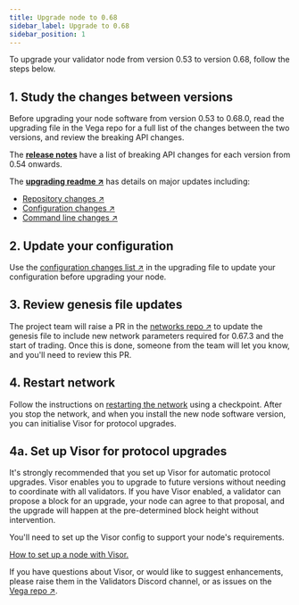 ```yaml
---
title: Upgrade node to 0.68
sidebar_label: Upgrade to 0.68
sidebar_position: 1
---
```


To upgrade your validator node from version 0.53 to version 0.68, follow the steps below. 

## 1. Study the changes between versions
Before upgrading your node software from version 0.53 to 0.68.0, read the upgrading file in the Vega repo for a full list of the changes between the two versions, and review the breaking API changes.

The **[release notes](../../releases/overview.md)** have a list of breaking API changes for each version from 0.54 onwards.

The **[upgrading readme ↗](https://github.com/vegaprotocol/vega/blob/develop/UPGRADING.md)** has details on major updates including:

* [Repository changes ↗](https://github.com/vegaprotocol/vega/blob/develop/UPGRADING.md#repository-changes)
* [Configuration changes ↗](https://github.com/vegaprotocol/vega/blob/develop/UPGRADING.md#configuration-changes)
* [Command line changes ↗](https://github.com/vegaprotocol/vega/blob/develop/UPGRADING.md#command-line-changes)

## 2. Update your configuration
Use the [configuration changes list ↗](https://github.com/vegaprotocol/vega/blob/develop/UPGRADING.md#configuration-changes) in the upgrading file to update your configuration before upgrading your node.

## 3. Review genesis file updates 
The project team will raise a PR in the [networks repo ↗](https://github.com/vegaprotocol/networks/pulls) to update the genesis file to include new network parameters required for 0.67.3 and the start of trading. Once this is done, someone from the team will let you know, and you'll need to review this PR.

## 4. Restart network
Follow the instructions on [restarting the network](../how-to/restart-network.md) using a checkpoint. After you stop the network, and when you install the new node software version, you can initialise Visor for protocol upgrades.

## 4a. Set up Visor for protocol upgrades
It's strongly recommended that you set up Visor for automatic protocol upgrades. Visor enables you to upgrade to future versions without needing to coordinate with all validators. If you have Visor enabled, a validator can propose a block for an upgrade, your node can agree to that proposal, and the upgrade will happen at the pre-determined block height without intervention.

You'll need to set up the Visor config to support your node's requirements. 

[How to set up a node with Visor.](../get-started/setup-validator#initialise-visor-for-smooth-protocol-upgrades)

If you have questions about Visor, or would like to suggest enhancements, please raise them in the Validators Discord channel, or as issues on the [Vega repo ↗](https://github.com/vegaprotocol/vega/issues).